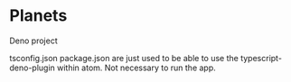 # Planets
Deno project


tsconfig.json
package.json
are just used to be able to use the typescript-deno-plugin within atom. Not necessary to run the app.
